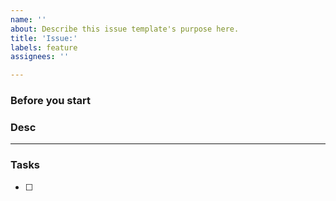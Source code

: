 ```yaml
---
name: ''
about: Describe this issue template's purpose here.
title: 'Issue:'
labels: feature
assignees: ''

---
```


### Before you start


### Desc

---

### Tasks
- [ ]
